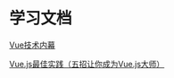 # 学习文档

[Vue技术内幕](http://hcysun.me/vue-design/)

[Vue.js最佳实践（五招让你成为Vue.js大师）](https://segmentfault.com/a/1190000014085613)